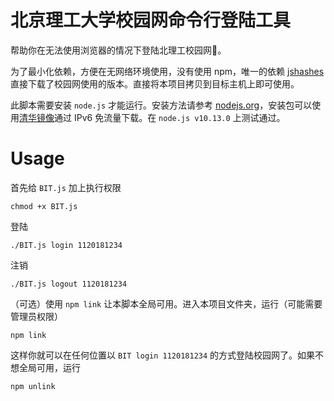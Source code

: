 # 北京理工大学校园网命令行登陆工具
帮助你在无法使用浏览器的情况下登陆北理工校园网🍻。


为了最小化依赖，方便在无网络环境使用，没有使用 npm，唯一的依赖 [jshashes](https://github.com/h2non/jshashes) 直接下载了校园网使用的版本。直接将本项目拷贝到目标主机上即可使用。

此脚本需要安装 `node.js` 才能运行。安装方法请参考 [nodejs.org](https://nodejs.org/)，安装包可以使用[清华镜像](https://mirrors.tuna.tsinghua.edu.cn/nodejs-release)通过 IPv6 免流量下载。在 `node.js v10.13.0` 上测试通过。
# Usage
首先给 `BIT.js` 加上执行权限
```
chmod +x BIT.js
```
登陆

```
./BIT.js login 1120181234
```
注销
```
./BIT.js logout 1120181234
```

（可选）使用 `npm link` 让本脚本全局可用。进入本项目文件夹，运行（可能需要管理员权限）
```
npm link
```
这样你就可以在任何位置以 `BIT login 1120181234` 的方式登陆校园网了。如果不想全局可用，运行
```
npm unlink
```

